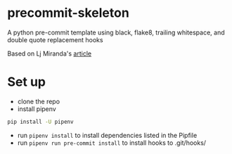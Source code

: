 # precommit-skeleton
A python pre-commit template using black, flake8, trailing whitespace, and double quote replacement hooks

Based on Lj Miranda's [article](https://ljvmiranda921.github.io/notebook/2018/06/21/precommits-using-black-and-flake8/)

# Set up 
- clone the repo
- install pipenv 
```bash
pip install -U pipenv
```
- run `pipenv install` to install dependencies listed in the Pipfile
- run `pipenv run pre-commit install` to install hooks to .git/hooks/
